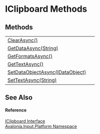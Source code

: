 # IClipboard Methods




## Methods
<table>
<tr>
<td><a href="M_Avalonia_Input_Platform_IClipboard_ClearAsync">ClearAsync()</a></td>
<td> </td>
</tr>
<tr>
<td><a href="M_Avalonia_Input_Platform_IClipboard_GetDataAsync">GetDataAsync(String)</a></td>
<td> </td>
</tr>
<tr>
<td><a href="M_Avalonia_Input_Platform_IClipboard_GetFormatsAsync">GetFormatsAsync()</a></td>
<td> </td>
</tr>
<tr>
<td><a href="M_Avalonia_Input_Platform_IClipboard_GetTextAsync">GetTextAsync()</a></td>
<td> </td>
</tr>
<tr>
<td><a href="M_Avalonia_Input_Platform_IClipboard_SetDataObjectAsync">SetDataObjectAsync(IDataObject)</a></td>
<td> </td>
</tr>
<tr>
<td><a href="M_Avalonia_Input_Platform_IClipboard_SetTextAsync">SetTextAsync(String)</a></td>
<td> </td>
</tr>
</table>

## See Also


#### Reference
<a href="T_Avalonia_Input_Platform_IClipboard">IClipboard Interface</a>  
<a href="N_Avalonia_Input_Platform">Avalonia.Input.Platform Namespace</a>  
